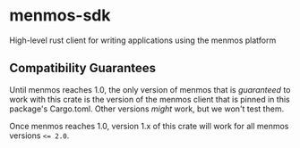 # menmos-sdk

High-level rust client for writing applications using the menmos platform

## Compatibility Guarantees

Until menmos reaches 1.0, the only version of menmos that is _guaranteed_ to
work with this crate is the version of the menmos client that is pinned in this
package's Cargo.toml. Other versions _might_ work, but we won't test them.

Once menmos reaches 1.0, version 1.x of this crate will work for all menmos
versions `<= 2.0`.
